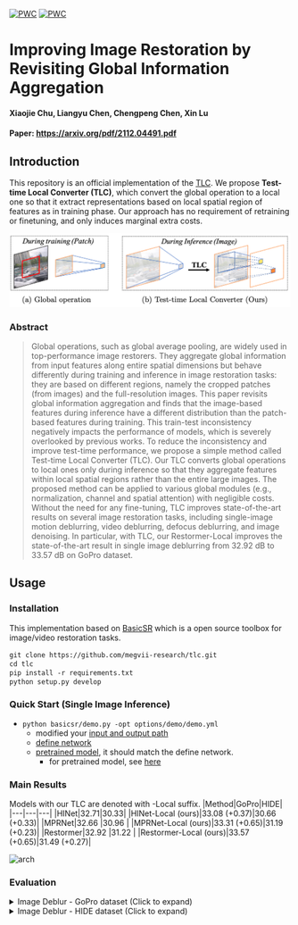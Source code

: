 [![PWC](https://img.shields.io/endpoint.svg?url=https://paperswithcode.com/badge/revisiting-global-statistics-aggregation-for/deblurring-on-gopro)](https://paperswithcode.com/sota/deblurring-on-gopro?p=revisiting-global-statistics-aggregation-for)
[![PWC](https://img.shields.io/endpoint.svg?url=https://paperswithcode.com/badge/revisiting-global-statistics-aggregation-for/deblurring-on-hide-trained-on-gopro)](https://paperswithcode.com/sota/deblurring-on-hide-trained-on-gopro?p=revisiting-global-statistics-aggregation-for)

# Improving Image Restoration by Revisiting Global Information Aggregation
#### Xiaojie Chu, Liangyu Chen, Chengpeng Chen, Xin Lu
#### Paper: https://arxiv.org/pdf/2112.04491.pdf



## Introduction 
This repository is an official implementation of the [TLC](https://arxiv.org/pdf/2112.04491.pdf). We propose **Test-time Local Converter (TLC)**, which convert the global operation to a local one so that it extract representations based on local spatial region of features as in training phase. Our approach has no requirement of retraining or finetuning, and only induces marginal extra costs.

<img src="figures/pipeline.png" alt="arch" style="zoom:100%;" />

### Abstract
> Global operations, such as global average pooling, are widely used in top-performance image restorers. They aggregate global information from input features along entire spatial dimensions but behave differently during training and inference in image restoration tasks: they are based on different regions, namely the cropped patches (from images) and the full-resolution images. This paper revisits global information aggregation and finds that the image-based features during inference have a different distribution than the patch-based features during training. This train-test inconsistency negatively impacts the performance of models, which is severely overlooked by previous works. To reduce the inconsistency and improve test-time performance, we propose a simple method called Test-time Local Converter (TLC). Our TLC converts global operations to local ones only during inference so that they aggregate features within local spatial regions rather than the entire large images. The proposed method can be applied to various global modules (e.g., normalization, channel and spatial attention) with negligible costs. Without the need for any fine-tuning, TLC improves state-of-the-art results on several image restoration tasks, including single-image motion deblurring, video deblurring, defocus deblurring, and image denoising. In particular, with TLC, our Restormer-Local improves the state-of-the-art result in single image deblurring from 32.92 dB to 33.57 dB on GoPro dataset.


## Usage

### Installation

This implementation based on [BasicSR](https://github.com/xinntao/BasicSR) which is a open source toolbox for image/video restoration tasks. 

<!-- ```python
python 3.8.10
pytorch 1.10.0
cuda 10.2
``` -->


```
git clone https://github.com/megvii-research/tlc.git
cd tlc
pip install -r requirements.txt
python setup.py develop
```

### Quick Start (Single Image Inference)


* ```python basicsr/demo.py -opt options/demo/demo.yml```
  * modified your [input and output path](https://github.com/megvii-research/tlc/blob/main/options/demo/demo.yml#L16-L17)
  * [define network](https://github.com/megvii-research/tlc/blob/main/options/demo/demo.yml#L20-L22)
  * [pretrained model](https://github.com/megvii-research/tlc/blob/main/options/demo/demo.yml#L26), it should match the define network.
     * for pretrained model, see [here](https://github.com/megvii-research/tlc/blob/main/experiments/pretrained_models/README.md)

### Main Results
Models with our TLC are denoted with -Local suffix.
|Method|GoPro|HIDE|
|---|---|---|
|HINet|32.71|30.33|
|HINet-Local (ours)|33.08 (+0.37)|30.66 (+0.33)|
|MPRNet|32.66 |30.96 |
|MPRNet-Local (ours)|33.31 (+0.65)|31.19 (+0.23)|
|Restormer|32.92 |31.22 |
|Restormer-Local (ours)|33.57 (+0.65)|31.49 (+0.27)|

<img src="figures/tlc_qualitative_evaluation.png" alt="arch" style="zoom:100%;" />

### Evaluation
<details>
  <summary>Image Deblur - GoPro dataset (Click to expand) </summary>

* prepare data

  * ```mkdir ./datasets/GoPro ```
  
  * download the [test](https://drive.google.com/drive/folders/1a2qKfXWpNuTGOm2-Jex8kfNSzYJLbqkf) set in ./datasets/GoPro/test (refer to [MPRNet](https://github.com/swz30/MPRNet)) 
  * it should be like:
  
    ```bash
    ./datasets/
    ./datasets/GoPro/test/
    ./datasets/GoPro/test/input/
    ./datasets/GoPro/test/target/
    ```

* eval
  * download [pretrained HINet](https://drive.google.com/file/d/1dw8PKVkLfISzNtUu3gqGh83NBO83ZQ5n/view?usp=sharing) to ./experiments/pretrained_models/HINet-GoPro.pth
  * ```python basicsr/test.py -opt options/test/GoPro/MPRNetLocal-GoPro.yml  ```

  * download [pretrained MPRNet](https://drive.google.com/file/d/1QwQUVbk6YVOJViCsOKYNykCsdJSVGRtb/view) to ./experiments/pretrained_models/MPRNet-GoPro.pth
  * ```python basicsr/test.py -opt options/test/GoPro/MPRNetLocal-GoPro.yml  ```

  * download [pretrained Restormer](https://drive.google.com/file/d/1pwcOhDS5Erzk8yfAbu7pXTud606SB4-L/view?usp=sharing) to ./experiments/pretrained_models/Restormer-GoPro.pth
  * ```python basicsr/test.py -opt options/test/GoPro/MPRNetLocal-GoPro.yml  ```
  
</details>

<details>
  <summary>Image Deblur - HIDE dataset (Click to expand) </summary>

* prepare data

  * ```mkdir ./datasets/HIDE ```
  
  * download the [test](https://drive.google.com/drive/folders/1nRsTXj4iTUkTvBhTcGg8cySK8nd3vlhK?usp=sharing) set in ./datasets/HIDE/test (refer to [MPRNet](https://github.com/swz30/MPRNet)) 
  * it should be like:
  
    ```bash
    ./datasets/
    ./datasets/HIDE/test/
    ./datasets/HIDE/test/input/
    ./datasets/HIDE/test/target/
    ```

* eval
  * download [pretrained HINet](https://drive.google.com/file/d/1dw8PKVkLfISzNtUu3gqGh83NBO83ZQ5n/view?usp=sharing) to ./experiments/pretrained_models/HINet-GoPro.pth
  * ```python basicsr/test.py -opt options/test/HIDE/MPRNetLocal-HIDE.yml  ```

  * download [pretrained MPRNet](https://drive.google.com/file/d/1QwQUVbk6YVOJViCsOKYNykCsdJSVGRtb/view) to ./experiments/pretrained_models/MPRNet-GoPro.pth
  * ```python basicsr/test.py -opt options/test/HIDE/MPRNetLocal-HIDE.yml  ```

  * download [pretrained Restormer](https://drive.google.com/file/d/1pwcOhDS5Erzk8yfAbu7pXTud606SB4-L/view?usp=sharing) to ./experiments/pretrained_models/Restormer-GoPro.pth
  * ```python basicsr/test.py -opt options/test/HIDE/MPRNetLocal-HIDE.yml  ```
  
</details>
<!-- 
<details><summary> Image Deblur - REDS dataset (Click to expand) </summary>

* prepare data

  * ```mkdir ./datasets/REDS```

  * download the val set from [val_blur](https://drive.google.com/file/d/1EqQljcGMcm5oCr71KpMfXREPXV3lpMGW/view?usp=sharing), [val_sharp](https://drive.google.com/file/d/1MGeObVQ1-Z29f-myDP7-8c3u0_xECKXq/view?usp=sharing) to ./datasets/REDS/ and unzip them.

  * it should be like

    ```
    ./datasets/
    ./datasets/REDS/
    ./datasets/REDS/val/
    ./datasets/REDS/val/val_blur_jpeg/
    ./datasets/REDS/val/val_sharp/
    ```

  * ```python scripts/data_preparation/reds.py```


    * flatten the folders and extract 300 validation images.

* eval


  * download [pretrained HINet](https://drive.google.com/file/d/1uYH8XvLgrn-Vg6L0NjUcO2Fblhqrc8TU/view?usp=sharing) to ./experiments/pretrained_models/HINet-REDS.pth
  * ```python basicsr/test.py -opt options/test/REDS/HINetLocal-REDS.yml```  -->
</details>

> Tricks: Change the 'fast_imp: false' (naive implementation) to 'fast_imp: true' (faster implementation) in MPRNetLocal config can achieve faster inference speed. 


### License

This project is under the MIT license, and it is based on [BasicSR](https://github.com/xinntao/BasicSR) which is under the Apache 2.0 license.


## Citations

If tlc helps your research or work, please consider citing tlc.
```
@article{chu2021tlc,
  title={Improving Image Restoration by Revisiting Global Information Aggregation},
  author={Chu, Xiaojie and Chen, Liangyu and and Chen, Chengpeng and Lu, Xin},
  journal={arXiv preprint arXiv:2112.04491},
  year={2021}
}
```

## Contact

If you have any questions, please contact chuxiaojie@megvii.com or chenliangyu@megvii.com.
